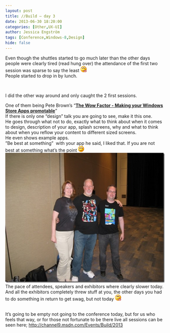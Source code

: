 ```yaml
---
layout: post
title: //Build – day 3
date: 2013-06-30 18:20:00
categories: [Other,UX-UI]
author: Jessica Engström
tags: [Conference,Windows-8,Design]
hide: false
---
```

<p>Even though the shuttles started to go much later than the other days people were clearly tired (read hung over) the attendance of the first two session was sparse to say the least <img class="wlEmoticon wlEmoticon-smilewithtongueout" style="border-top-style: none; border-bottom-style: none; border-right-style: none; border-left-style: none" alt="Smile with tongue out" src="/PostImages/wlEmoticon-smilewithtongueout_6.png"> <br>People started to drop in by lunch.</p> <p>&nbsp;</p> <p>I did the other way around and only caught the 2 first sessions.</p> <p>One of them being Pete Brown’s “<strong><a href="http://channel9.msdn.com/Events/Build/2013/2-130" target="_blank">The Wow Factor - Making your Windows Store Apps promotable</a></strong>” <br>If there is only one “design” talk you are going to see, make it this one. <br>He goes through what not to do, exactly what to think about when it comes to design, description of your app, splash screens, why and what to think about when you reflow your content to different sized screens. <br>He even shows example apps. <br>”Be best at something”&nbsp; with your app he said, I liked that. If you are not best at something what’s the point <img class="wlEmoticon wlEmoticon-smile" style="border-top-style: none; border-bottom-style: none; border-right-style: none; border-left-style: none" alt="Smile" src="/PostImages/wlEmoticon-smile_6.png"> <br><a href="/PostImages/IMG_0126%20(640x480).jpg"><img title="IMG_0126 (640x480)" style="border-left-width: 0px; border-right-width: 0px; background-image: none; border-bottom-width: 0px; padding-top: 0px; padding-left: 0px; display: inline; padding-right: 0px; border-top-width: 0px" border="0" alt="IMG_0126 (640x480)" src="/PostImages/IMG_0126%20(640x480)_thumb.jpg" width="544" height="409"></a> <br>The pace of attendees, speakers and exhibitors where clearly slower today. <br>And all the exhibitors completely threw stuff at you, the other days you had to do something in return to get swag, but not today <img class="wlEmoticon wlEmoticon-smilewithtongueout" style="border-top-style: none; border-bottom-style: none; border-right-style: none; border-left-style: none" alt="Smile with tongue out" src="/PostImages/wlEmoticon-smilewithtongueout_6.png"></p> <p><br>It’s going to be empty not going to the conference today, but for us who feels that way, or for those not fortunate to be there live all sessions can be seen here; <a title="http://channel9.msdn.com/Events/Build/2013" href="http://channel9.msdn.com/Events/Build/2013">http://channel9.msdn.com/Events/Build/2013</a></p>
